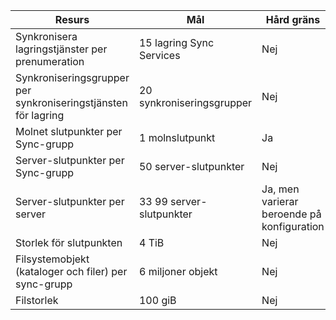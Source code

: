 | Resurs | Mål | Hård gräns |
|----------|--------------|------------|
| Synkronisera lagringstjänster per prenumeration | 15 lagring Sync Services | Nej |
| Synkroniseringsgrupper per synkroniseringstjänsten för lagring | 20 synkroniseringsgrupper | Nej |
| Molnet slutpunkter per Sync-grupp | 1 molnslutpunkt | Ja |
| Server-slutpunkter per Sync-grupp | 50 server-slutpunkter | Nej |
| Server-slutpunkter per server | 33 99 server-slutpunkter | Ja, men varierar beroende på konfiguration |
| Storlek för slutpunkten | 4 TiB | Nej |
| Filsystemobjekt (kataloger och filer) per sync-grupp | 6 miljoner objekt | Nej |
| Filstorlek | 100 giB | Nej |